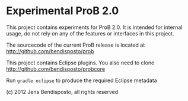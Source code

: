 # Experimental ProB 2.0

This project contains experiments for ProB 2.0.
It is intended for internal usage, do not rely on any of the features or interfaces in this project. 

The sourcecode of the current ProB release is located at http://github.com/bendisposto/prob

This project contains Eclipse plugins. 
You also need to clone http://github.com/bendisposto/probcore 

Run `gradle eclipse` to produce the required Eclipse metadata
  
(c) 2012 Jens Bendisposto, all rights reserved
